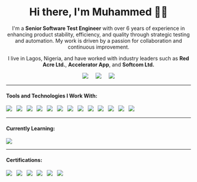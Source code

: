 <h1 align='center'>Hi there, I'm Muhammed 👋🏼</h1>

<p align='center'>
  I'm a <b>Senior Software Test Engineer</b> with over 6 years of experience in enhancing product stability, efficiency, and quality through strategic testing and automation. My work is driven by a passion for collaboration and continuous improvement.
</p>

<p align='center'>
  I live in Lagos, Nigeria, and have worked with industry leaders such as <b>Red Acre Ltd.</b>, <b>Accelerator App</b>, and <b>Softcom Ltd.</b>
</p>

<p align='center'>
  <a href="https://www.linkedin.com/in/ovansa/"><img src="https://img.shields.io/badge/linkedin-%230077B5.svg?&style=for-the-badge&logo=linkedin&logoColor=white" /></a>&nbsp;&nbsp;&nbsp;&nbsp;
  <a href="mailto:aminmuhammad18@gmail.com"><img src="https://img.shields.io/badge/gmail-%23D14836.svg?&style=for-the-badge&logo=gmail&logoColor=white" /></a>&nbsp;&nbsp;&nbsp;&nbsp;
  <a href="https://github.com/ovansa"><img src="https://img.shields.io/badge/github-%2312100E.svg?&style=for-the-badge&logo=github&logoColor=white" /></a>
</p>

<hr>

<h4>Tools and Technologies I Work With:</h4>

<p>
  <img src="https://img.shields.io/badge/-Cypress-%23E5E5E5?style=for-the-badge&logo=cypress&logoColor=058a5e" />&nbsp;&nbsp;
  <img src="https://img.shields.io/badge/JavaScript-%23323330.svg?style=for-the-badge&logo=javascript&logoColor=%23F7DF1E" />&nbsp;&nbsp;
  <img src="https://img.shields.io/badge/TypeScript-%23007ACC.svg?style=for-the-badge&logo=typescript&logoColor=white" />&nbsp;&nbsp;
  <img src="https://img.shields.io/badge/Node.js-6DA55F?style=for-the-badge&logo=node.js&logoColor=white" />&nbsp;&nbsp;
  <img src="https://img.shields.io/badge/React-%2320232a.svg?style=for-the-badge&logo=react&logoColor=%2361DAFB" />&nbsp;&nbsp;
  <img src="https://img.shields.io/badge/Postman-FF6C37?style=for-the-badge&logo=postman&logoColor=white" />&nbsp;&nbsp;
  <img src="https://img.shields.io/badge/GraphQL-E10098?style=for-the-badge&logo=graphql&logoColor=white" />&nbsp;&nbsp;
  <img src="https://img.shields.io/badge/MongoDB-%234ea94b.svg?style=for-the-badge&logo=mongodb&logoColor=white" />&nbsp;&nbsp;
  <img src="https://img.shields.io/badge/AWS-%23FF9900.svg?style=for-the-badge&logo=amazon-aws&logoColor=white" />&nbsp;&nbsp;
  <img src="https://img.shields.io/badge/Jest-C21325?style=for-the-badge&logo=jest&logoColor=white" />&nbsp;&nbsp;
  <img src="https://img.shields.io/badge/Selenium-43B02A?style=for-the-badge&logo=selenium&logoColor=white" />&nbsp;&nbsp;
  <img src="https://img.shields.io/badge/PostgreSQL-336791?style=for-the-badge&logo=postgresql&logoColor=white" />&nbsp;&nbsp;
  <img src="https://img.shields.io/badge/Python-3776AB?style=for-the-badge&logo=python&logoColor=white" />
</p>

<hr>

<h4>Currently Learning:</h4>

<p>
  <img src="https://img.shields.io/badge/Go-00ADD8?style=for-the-badge&logo=go&logoColor=white" />
</p>
<hr>

<h4>Certifications:</h4>

<p>
  <img src="https://img.shields.io/badge/AWS%20Certified%20Cloud%20Practitioner-%23FF9900.svg?style=for-the-badge&logo=amazon-aws&logoColor=white" />&nbsp;&nbsp;
  <img src="https://img.shields.io/badge/BBST%20Foundations-%2343B02A.svg?style=for-the-badge&logo=book&logoColor=white" />&nbsp;&nbsp;
  <img src="https://img.shields.io/badge/BBST%20Bug%20Advocacy-%2343B02A.svg?style=for-the-badge&logo=bug&logoColor=white" />&nbsp;&nbsp;
  <img src="https://img.shields.io/badge/BBST%20Test%20Design-%2343B02A.svg?style=for-the-badge&logo=design-services&logoColor=white" />&nbsp;&nbsp;
  <img src="https://img.shields.io/badge/BBST%20Instructor's%20Course-%2343B02A.svg?style=for-the-badge&logo=teacher&logoColor=white" />&nbsp;&nbsp;
  <img src="https://img.shields.io/badge/Rapid%20Software%20Testing%20Applied-%23000000.svg?style=for-the-badge&logo=blackboard&logoColor=white" />
</p>
